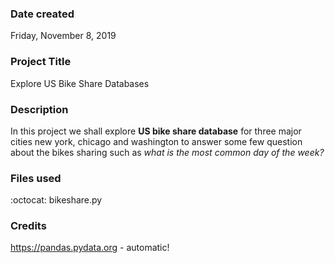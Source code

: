 ### Date created

Friday, November 8, 2019

### Project Title

Explore US Bike Share Databases

### Description

In this project we shall explore **US bike share database** for three major cities new york, chicago and washington to answer some few question about the bikes sharing such as _what is the most common day of the week?_

### Files used

:octocat: bikeshare.py

### Credits

https://pandas.pydata.org - automatic!
